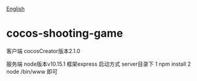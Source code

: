 [English](https://github.com/Cocos-BCX/cocos-shooting-game/blob/master/README.md "English")

# cocos-shooting-game

客户端
cocosCreator版本2.1.0

服务端
node版本v10.15.1
框架express
启动方式 
server目录下
1 npm install
2 node /bin/www 即可  
